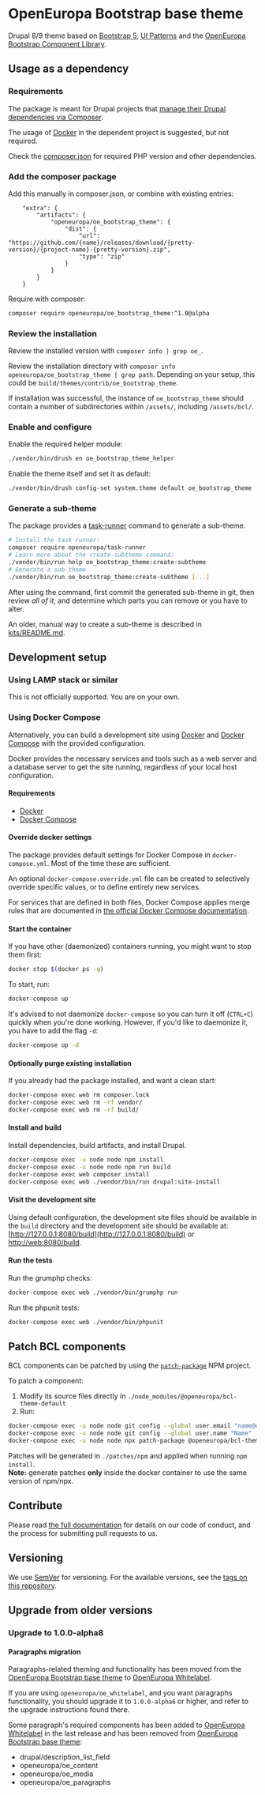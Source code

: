 # OpenEuropa Bootstrap base theme

Drupal 8/9 theme based on [Bootstrap 5](https://v5.getbootstrap.com/), [UI Patterns](https://github.com/nuvoleweb/ui_patterns/) and the [OpenEuropa Bootstrap Component Library](https://github.com/openeuropa/bootstrap-component-library).

## Usage as a dependency

### Requirements

The package is meant for Drupal projects that [manage their Drupal dependencies via Composer](https://www.drupal.org/docs/develop/using-composer/using-composer-to-manage-drupal-site-dependencies#managing-contributed).

The usage of [Docker](https://www.docker.com/get-docker) in the dependent project is suggested, but not required.

Check the [composer.json](composer.json) for required PHP version and other dependencies.

### Add the composer package

Add this manually in composer.json, or combine with existing entries:

```
    "extra": {
        "artifacts": {
            "openeuropa/oe_bootstrap_theme": {
                "dist": {
                    "url": "https://github.com/{name}/releases/download/{pretty-version}/{project-name}-{pretty-version}.zip",
                    "type": "zip"
                }
            }
        }
    }
```

Require with composer:

```bash
composer require openeuropa/oe_bootstrap_theme:^1.0@alpha
```

### Review the installation

Review the installed version with `composer info | grep oe_`.

Review the installation directory with `composer info openeuropa/oe_bootstrap_theme | grep path`. Depending on your setup, this could be `build/themes/contrib/oe_bootstrap_theme`.

If installation was successful, the instance of `oe_bootstrap_theme` should contain a number of subdirectories within `/assets/`, including `/assets/bcl/`.

### Enable and configure

Enable the required helper module:

```bash
./vendor/bin/drush en oe_bootstrap_theme_helper
```

Enable the theme itself and set it as default:

```bash
./vendor/bin/drush config-set system.theme default oe_bootstrap_theme
```

### Generate a sub-theme

The package provides a [task-runner](https://github.com/openeuropa/task-runner) command to generate a sub-theme.

```bash
# Install the task runner:
composer require openeuropa/task-runner
# Learn more about the create-subtheme command:
./vendor/bin/run help oe_bootstrap_theme:create-subtheme
# Generate a sub-theme
./vendor/bin/run oe_bootstrap_theme:create-subtheme [...]
```

After using the command, first commit the generated sub-theme in git, then review _all of it_, and determine which parts you can remove or you have to alter.

An older, manual way to create a sub-theme is described in [kits/README.md](kits/README.md).

## Development setup

### Using LAMP stack or similar

This is not officially supported. You are on your own.

### Using Docker Compose

Alternatively, you can build a development site using [Docker](https://www.docker.com/get-docker) and
[Docker Compose](https://docs.docker.com/compose/) with the provided configuration.

Docker provides the necessary services and tools such as a web server and a database server to get the site running,
regardless of your local host configuration.

#### Requirements

- [Docker](https://www.docker.com/get-docker)
- [Docker Compose](https://docs.docker.com/compose/)

#### Override docker settings

The package provides default settings for Docker Compose in `docker-compose.yml`. Most of the time these are sufficient.

An optional `docker-compose.override.yml` file can be created to selectively override specific values, or to define entirely new services.

For services that are defined in both files, Docker Compose applies merge rules that are documented in [the official Docker Compose documentation](https://docs.docker.com/compose/extends/).

#### Start the container

If you have other (daemonized) containers running, you might want to stop them first:

```bash
docker stop $(docker ps -q)
```

To start, run:

```bash
docker-compose up
```

It's advised to not daemonize `docker-compose` so you can turn it off (`CTRL+C`) quickly when you're done working.
However, if you'd like to daemonize it, you have to add the flag `-d`:

```bash
docker-compose up -d
```

#### Optionally purge existing installation

If you already had the package installed, and want a clean start:

```bash
docker-compose exec web rm composer.lock
docker-compose exec web rm -rf vendor/
docker-compose exec web rm -rf build/
```

#### Install and build

Install dependencies, build artifacts, and install Drupal.

```bash
docker-compose exec -u node node npm install
docker-compose exec -u node node npm run build
docker-compose exec web composer install
docker-compose exec web ./vendor/bin/run drupal:site-install
```

#### Visit the development site

Using default configuration, the development site files should be available in the `build` directory and the development site should be available at: [http://127.0.0.1:8080/build](http://127.0.0.1:8080/build) or [http://web:8080/build](http://web:8080/build).

#### Run the tests

Run the grumphp checks:

```bash
docker-compose exec web ./vendor/bin/grumphp run
```

Run the phpunit tests:

```bash
docker-compose exec web ./vendor/bin/phpunit
```

## Patch BCL components

BCL components can be patched by using the [`patch-package`](https://www.npmjs.com/package/patch-package) NPM project.

To patch a component:

1. Modify its source files directly in `./node_modules/@openeuropa/bcl-theme-default`
2. Run:

```bash
docker-compose exec -u node node git config --global user.email "name@example.com"
docker-compose exec -u node node git config --global user.name "Name"
docker-compose exec -u node node npx patch-package @openeuropa/bcl-theme-default --patch-dir=patches/npm
```

Patches will be generated in `./patches/npm` and applied when running `npm install`.\
**Note:** generate patches **only** inside the docker container to use the same version of npm/npx.

## Contribute

Please read [the full documentation](https://github.com/openeuropa/openeuropa) for details on our code of conduct, and the process for submitting pull requests to us.

## Versioning

We use [SemVer](http://semver.org/) for versioning. For the available versions, see the [tags on this repository](https://github.com/openeuropa/oe_bootstrap_theme/tags).

## Upgrade from older versions

### Upgrade to 1.0.0-alpha8

#### Paragraphs migration

Paragraphs-related theming and functionality has been moved from the [OpenEuropa Bootstrap base theme](https://github.com/openeuropa/oe_bootstrap_theme) to [OpenEuropa Whitelabel](https://github.com/openeuropa/oe_whitelabel).

If you are using `openeuropa/oe_whitelabel`, and you want paragraphs functionality, you should upgrade it to `1.0.0-alpha6` or higher, and refer to the upgrade instructions found there.

Some paragraph's required components has been added to [OpenEuropa Whitelabel](https://github.com/openeuropa/oe_whitelabel)
in the last release and has been removed from [OpenEuropa Bootstrap base theme](https://github.com/openeuropa/oe_bootstrap_theme):

  * drupal/description_list_field
  * openeuropa/oe_content
  * openeuropa/oe_media
  * openeuropa/oe_paragraphs

